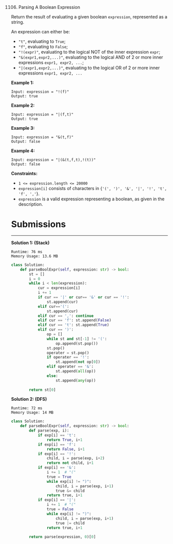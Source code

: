 1106. Parsing A Boolean Expression

Return the result of evaluating a given boolean `expression`, represented as a string.

An expression can either be:

* `"t"`, evaluating to `True`;
* `"f"`, evaluating to `False`;
* `"!(expr)"`, evaluating to the logical NOT of the inner expression `expr`;
* `"&(expr1,expr2,...)"`, evaluating to the logical AND of 2 or more inner expressions `expr1, expr2, ...`;
* `"|(expr1,expr2,...)"`, evaluating to the logical OR of 2 or more inner expressions `expr1, expr2, ...`
 

**Example 1:**
```
Input: expression = "!(f)"
Output: true
```

**Example 2:**
```
Input: expression = "|(f,t)"
Output: true
```

**Example 3:**
```
Input: expression = "&(t,f)"
Output: false
```

**Example 4:**
```
Input: expression = "|(&(t,f,t),!(t))"
Output: false
```

**Constraints:**

* `1 <= expression.length <= 20000`
* `expression[i]` consists of characters in {`'(', ')', '&', '|', '!', 't', 'f', ','`}.
* `expression` is a valid expression representing a boolean, as given in the description.

# Submissions
---
**Solution 1: (Stack)**
```
Runtime: 76 ms
Memory Usage: 13.6 MB
```
```python
class Solution:
    def parseBoolExpr(self, expression: str) -> bool:
        st = []
        i = 0
        while i < len(expression):
            cur = expression[i]
            i += 1
            if cur == '|' or cur== '&' or cur == '!':
                st.append(cur)
            elif cur=='(':
                st.append(cur)
            elif cur == ',': continue
            elif cur == 'f': st.append(False)
            elif cur == 't': st.append(True)
            elif cur == ')':
                op = []
                while st and st[-1] != '(':
                    op.append(st.pop())
                st.pop()
                operater = st.pop()
                if operater == '!':
                    st.append(not op[0])
                elif operater == '&':
                    st.append(all(op))
                else:
                    st.append(any(op))
                    
        return st[0]
```

**Solution 2: (DFS)**
```
Runtime: 72 ms
Memory Usage: 14 MB
```
```python
class Solution:
    def parseBoolExpr(self, expression: str) -> bool:
        def parse(exp, i):
            if exp[i] == 't':
                return True, i+1
            if exp[i] == 'f':
                return False, i+1
            if exp[i] == '!':
                child, i = parse(exp, i+2)
                return not child, i+1
            if exp[i] == '&':
                i += 1  # "("
                true = True
                while exp[i] != ")":
                    child, i = parse(exp, i+1)
                    true &= child
                return true, i+1
            if exp[i] == '|':
                i += 1  # "("
                true = False
                while exp[i] != ")":
                    child, i = parse(exp, i+1)
                    true |= child
                return true, i+1
        
        return parse(expression, 0)[0]
```